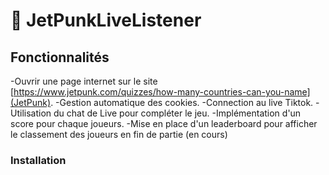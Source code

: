 ﻿# 🔴 JetPunkLiveListener

 ## Fonctionnalités 
 -Ouvrir une page internet sur le site [https://www.jetpunk.com/quizzes/how-many-countries-can-you-name](JetPunk).
 -Gestion automatique des cookies.
 -Connection au live Tiktok.
 -Utilisation du chat de Live pour compléter le jeu.
 -Implémentation d'un score pour chaque joueurs.
 -Mise en place d'un leaderboard pour afficher le classement des joueurs en fin de partie (en cours)

### Installation 


